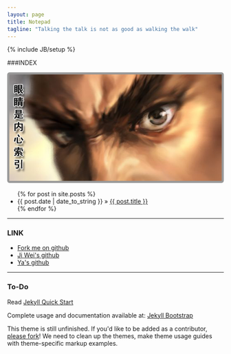 ```yaml
---
layout: page
title: Notepad
tagline: "Talking the talk is not as good as walking the walk"
---
```

{% include JB/setup %}

###INDEX

![](/images/eye.png)

<ul class="posts">
  {% for post in site.posts %}
    <li><span>{{ post.date | date_to_string }}</span> &raquo; <a href="{{ BASE_PATH }}{{ post.url }}">{{ post.title }}</a></li>
  {% endfor %}
</ul>

---
### LINK

- [Fork me on github](https://github.com/shonwang/shonwang.github.com)
- [Ji Wei's github](https://github.com/chengzi)
- [Ya's github](https://github.com/dracher)

---
### To-Do

Read [Jekyll Quick Start](http://jekyllbootstrap.com/usage/jekyll-quick-start.html)

Complete usage and documentation available at: [Jekyll Bootstrap](http://jekyllbootstrap.com)

This theme is still unfinished. If you'd like to be added as a contributor, [please fork](http://github.com/plusjade/jekyll-bootstrap)!
We need to clean up the themes, make theme usage guides with theme-specific markup examples.


